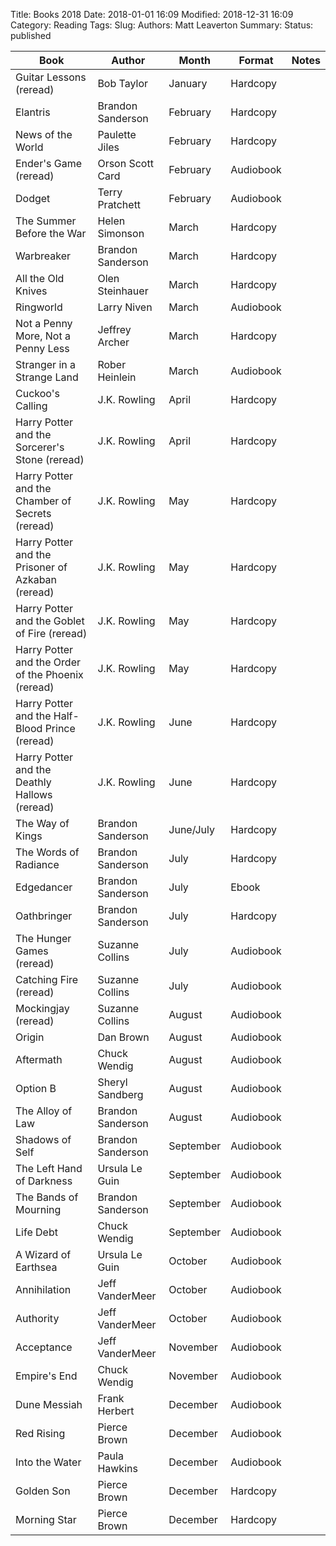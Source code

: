 Title: Books 2018 
Date: 2018-01-01 16:09 
Modified: 2018-12-31 16:09 
Category: Reading 
Tags:
Slug:
Authors: Matt Leaverton Summary:
Status: published

| Book                                               | Author            | Month     | Format    | Notes |
|----------------------------------------------------|-------------------|-----------|-----------|-------|
| Guitar Lessons (reread)                            | Bob Taylor        | January   | Hardcopy  |       |
| Elantris                                           | Brandon Sanderson | February  | Hardcopy  |       |
| News of the World                                  | Paulette Jiles    | February  | Hardcopy  |       |
| Ender's Game (reread)                              | Orson Scott Card  | February  | Audiobook |       |
| Dodget                                             | Terry Pratchett   | February  | Audiobook |       |
| The Summer Before the War                          | Helen Simonson    | March     | Hardcopy  |       |
| Warbreaker                                         | Brandon Sanderson | March     | Hardcopy  |       |
| All the Old Knives                                 | Olen Steinhauer   | March     | Hardcopy  |       |
| Ringworld                                          | Larry Niven       | March     | Audiobook |       |
| Not a Penny More, Not a Penny Less                 | Jeffrey Archer    | March     | Hardcopy  |       |
| Stranger in a Strange Land                         | Rober Heinlein    | March     | Audiobook |       |
| Cuckoo's Calling                                   | J.K. Rowling      | April     | Hardcopy  |       |
| Harry Potter and the Sorcerer's Stone (reread)     | J.K. Rowling      | April     | Hardcopy  |       |
| Harry Potter and the Chamber of Secrets (reread)   | J.K. Rowling      | May       | Hardcopy  |       |
| Harry Potter and the Prisoner of Azkaban (reread)  | J.K. Rowling      | May       | Hardcopy  |       |
| Harry Potter and the Goblet of Fire (reread)       | J.K. Rowling      | May       | Hardcopy  |       |
| Harry Potter and the Order of the Phoenix (reread) | J.K. Rowling      | May       | Hardcopy  |       |
| Harry Potter and the Half-Blood Prince (reread)    | J.K. Rowling      | June      | Hardcopy  |       |
| Harry Potter and the Deathly Hallows (reread)      | J.K. Rowling      | June      | Hardcopy  |       |
| The Way of Kings                                   | Brandon Sanderson | June/July | Hardcopy  |       |
| The Words of Radiance                              | Brandon Sanderson | July      | Hardcopy  |       |
| Edgedancer                                         | Brandon Sanderson | July      | Ebook     |       |
| Oathbringer                                        | Brandon Sanderson | July      | Hardcopy  |       |
| The Hunger Games (reread)                          | Suzanne Collins   | July      | Audiobook |       |
| Catching Fire (reread)                             | Suzanne Collins   | July      | Audiobook |       |
| Mockingjay (reread)                                | Suzanne Collins   | August    | Audiobook |       |
| Origin                                             | Dan Brown         | August    | Audiobook |       |
| Aftermath                                          | Chuck Wendig      | August    | Audiobook |       |
| Option B                                           | Sheryl Sandberg   | August    | Audiobook |       |
| The Alloy of Law                                   | Brandon Sanderson | August    | Audiobook |       |
| Shadows of Self                                    | Brandon Sanderson | September | Audiobook |       |
| The Left Hand of Darkness                          | Ursula Le Guin    | September | Audiobook |       |
| The Bands of Mourning                              | Brandon Sanderson | September | Audiobook |       |
| Life Debt                                          | Chuck Wendig      | September | Audiobook |       |
| A Wizard of Earthsea                               | Ursula Le Guin    | October   | Audiobook |       |
| Annihilation                                       | Jeff VanderMeer   | October   | Audiobook |       |
| Authority                                          | Jeff VanderMeer   | October   | Audiobook |       |
| Acceptance                                         | Jeff VanderMeer   | November  | Audiobook |       |
| Empire's End                                       | Chuck Wendig      | November  | Audiobook |       |
| Dune Messiah                                       | Frank Herbert     | December  | Audiobook |       |
| Red Rising                                         | Pierce Brown      | December  | Audiobook |       |
| Into the Water                                     | Paula Hawkins     | December  | Audiobook |       |
| Golden Son                                         | Pierce Brown      | December  | Hardcopy  |       |
| Morning Star                                       | Pierce Brown      | December  | Hardcopy  |       |
